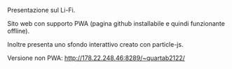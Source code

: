 Presentazione sul Li-Fi.

Sito web con supporto PWA (pagina github installabile e quindi funzionante offline).

Inoltre presenta uno sfondo interattivo creato con particle-js.

Versione non PWA: http://178.22.248.46:8289/~quartab2122/
